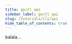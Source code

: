 ```yaml
---
title: goctl api
sidebar_label: goctl api
slug: /tutorials/cli/api
hide_table_of_contents: true
---
```

balala...